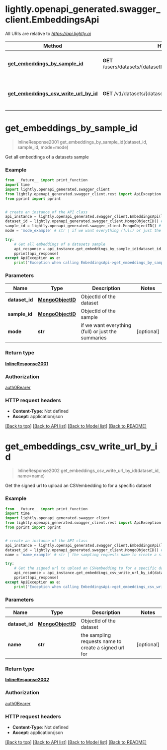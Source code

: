 # lightly.openapi_generated.swagger_client.EmbeddingsApi

All URIs are relative to *https://api.lightly.ai*

Method | HTTP request | Description
------------- | ------------- | -------------
[**get_embeddings_by_sample_id**](EmbeddingsApi.md#get_embeddings_by_sample_id) | **GET** /users/datasets/{datasetId}/samples/{sampleId}/embeddings | Get all embeddings of a datasets sample
[**get_embeddings_csv_write_url_by_id**](EmbeddingsApi.md#get_embeddings_csv_write_url_by_id) | **GET** /v1/datasets/{datasetId}/embeddings/writeCSVUrl | Get the signed url to upload an CSVembedding to for a specific dataset

# **get_embeddings_by_sample_id**
> InlineResponse2001 get_embeddings_by_sample_id(dataset_id, sample_id, mode=mode)

Get all embeddings of a datasets sample

### Example
```python
from __future__ import print_function
import time
import lightly.openapi_generated.swagger_client
from lightly.openapi_generated.swagger_client.rest import ApiException
from pprint import pprint


# create an instance of the API class
api_instance = lightly.openapi_generated.swagger_client.EmbeddingsApi(lightly.openapi_generated.swagger_client.ApiClient(configuration))
dataset_id = lightly.openapi_generated.swagger_client.MongoObjectID() # MongoObjectID | ObjectId of the dataset
sample_id = lightly.openapi_generated.swagger_client.MongoObjectID() # MongoObjectID | ObjectId of the sample
mode = 'mode_example' # str | if we want everything (full) or just the summaries (optional)

try:
    # Get all embeddings of a datasets sample
    api_response = api_instance.get_embeddings_by_sample_id(dataset_id, sample_id, mode=mode)
    pprint(api_response)
except ApiException as e:
    print("Exception when calling EmbeddingsApi->get_embeddings_by_sample_id: %s\n" % e)
```

### Parameters

Name | Type | Description  | Notes
------------- | ------------- | ------------- | -------------
 **dataset_id** | [**MongoObjectID**](.md)| ObjectId of the dataset | 
 **sample_id** | [**MongoObjectID**](.md)| ObjectId of the sample | 
 **mode** | **str**| if we want everything (full) or just the summaries | [optional] 

### Return type

[**InlineResponse2001**](InlineResponse2001.md)

### Authorization

[auth0Bearer](../README.md#auth0Bearer)

### HTTP request headers

 - **Content-Type**: Not defined
 - **Accept**: application/json

[[Back to top]](#) [[Back to API list]](../README.md#documentation-for-api-endpoints) [[Back to Model list]](../README.md#documentation-for-models) [[Back to README]](../README.md)

# **get_embeddings_csv_write_url_by_id**
> InlineResponse2002 get_embeddings_csv_write_url_by_id(dataset_id, name=name)

Get the signed url to upload an CSVembedding to for a specific dataset

### Example
```python
from __future__ import print_function
import time
import lightly.openapi_generated.swagger_client
from lightly.openapi_generated.swagger_client.rest import ApiException
from pprint import pprint


# create an instance of the API class
api_instance = lightly.openapi_generated.swagger_client.EmbeddingsApi(lightly.openapi_generated.swagger_client.ApiClient(configuration))
dataset_id = lightly.openapi_generated.swagger_client.MongoObjectID() # MongoObjectID | ObjectId of the dataset
name = 'name_example' # str | the sampling requests name to create a signed url for (optional)

try:
    # Get the signed url to upload an CSVembedding to for a specific dataset
    api_response = api_instance.get_embeddings_csv_write_url_by_id(dataset_id, name=name)
    pprint(api_response)
except ApiException as e:
    print("Exception when calling EmbeddingsApi->get_embeddings_csv_write_url_by_id: %s\n" % e)
```

### Parameters

Name | Type | Description  | Notes
------------- | ------------- | ------------- | -------------
 **dataset_id** | [**MongoObjectID**](.md)| ObjectId of the dataset | 
 **name** | **str**| the sampling requests name to create a signed url for | [optional] 

### Return type

[**InlineResponse2002**](InlineResponse2002.md)

### Authorization

[auth0Bearer](../README.md#auth0Bearer)

### HTTP request headers

 - **Content-Type**: Not defined
 - **Accept**: application/json

[[Back to top]](#) [[Back to API list]](../README.md#documentation-for-api-endpoints) [[Back to Model list]](../README.md#documentation-for-models) [[Back to README]](../README.md)

